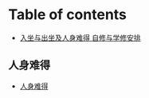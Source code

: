 # Table of contents

* [入坐与出坐及人身难得 自修与学修安排](README.md)

## 人身难得

* [人身难得](ren-shen-nan-de/ren-shen-nan-de.md)

